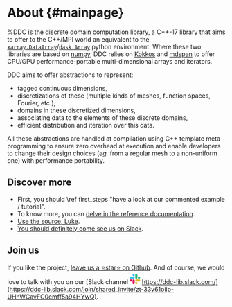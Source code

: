 <!--
Copyright (C) The DDC development team, see COPYRIGHT.md file

SPDX-License-Identifier: MIT
-->

# About {#mainpage}

%DDC is the discrete domain computation library, a C++-17 library that aims to offer to the C++/MPI
world an equivalent to the
[`xarray.DataArray`](https://docs.xarray.dev/en/stable/generated/xarray.DataArray.html)/[`dask.Array`](https://docs.dask.org/en/stable/array.html)
python environment.
Where these two libraries are based on [numpy](https://numpy.org/), DDC relies on
[Kokkos](https://github.com/kokkos/kokkos) and
[mdspan](https://www.open-std.org/jtc1/sc22/wg21/docs/papers/2020/p0009r10.html) to offer
CPU/GPU performance-portable multi-dimensional arrays and iterators.

DDC aims to offer abstractions to represent:

* tagged continuous dimensions,
* discretizations of these (multiple kinds of meshes, function spaces, Fourier, etc.),
* domains in these discretized dimensions,
* associating data to the elements of these discrete domains,
* efficient distribution and iteration over this data.

All these abstractions are handled at compilation using C++ template meta-programming to ensure zero
overhead at execution and enable developers to change their design choices (*eg.* from a regular
mesh to a non-uniform one) with performance portability.

## Discover more

* First, you should \ref first_steps "have a look at our commented example / tutorial".
* To know more, you can [delve in the reference documentation](annotated.html).
* [Use the source, Luke](https://github.com/CExA-project/ddc).
* [You should definitely come see us on Slack](https://ddc-lib.slack.com/join/shared_invite/zt-33v61oiip-UHnWCavFC0cmff5a94HYwQ).

## Join us

If you like the project,
[leave us a ⭐star⭐ on Github](https://github.com/CExA-project/ddc).
And of course, we would love to talk with you on our [Slack channel ![Slack](slack.png) https://ddc-lib.slack.com/](https://ddc-lib.slack.com/join/shared_invite/zt-33v61oiip-UHnWCavFC0cmff5a94HYwQ).
